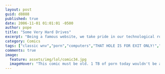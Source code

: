 ```yaml
---
layout: post
guid: d8888
published: true
date: 2006-11-01 01:01:01 -0500
author: pope
title: "Some Very Hard Drives"
excerpt: "Being a famous website, we take pride in our technological roots. In today's comic, we share some of our vast knowledge and experience on the subject in the hopes that we may educate some of our readers."
category: Comics
tags: ["classic wnv","porn","computers","THAT HOLE IS FOR EXIT ONLY!","those taxes are never getting paid"]
comments: true 
image:
  feature: assets/img/lol/comic34.jpg
  imageHover: "This comic must be old. 1 TB of porn today wouldn't be able to tide me over for a week."
---
```


